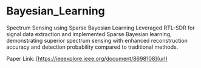 # Bayesian_Learning
Spectrum Sensing using Sparse Bayesian Learning
Leveraged RTL-SDR for signal data extraction and implemented Sparse Bayesian learning, demonstrating superior spectrum sensing with enhanced reconstruction accuracy and detection probability compared to traditional methods.

Paper Link: [https://ieeexplore.ieee.org/document/8698108](url)
